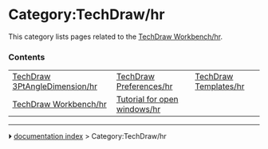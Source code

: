 # Category:TechDraw/hr
This category lists pages related to the [TechDraw Workbench/hr](TechDraw_Workbench/hr.md).

### Contents

|     |     |     |
| --- | --- | --- |
| [TechDraw 3PtAngleDimension/hr](TechDraw_3PtAngleDimension/hr.md) | [TechDraw Preferences/hr](TechDraw_Preferences/hr.md) | [TechDraw Templates/hr](TechDraw_Templates/hr.md) |
| [TechDraw Workbench/hr](TechDraw_Workbench/hr.md) | [Tutorial for open windows/hr](Tutorial_for_open_windows/hr.md) |



---
⏵ [documentation index](../README.md) > Category:TechDraw/hr
